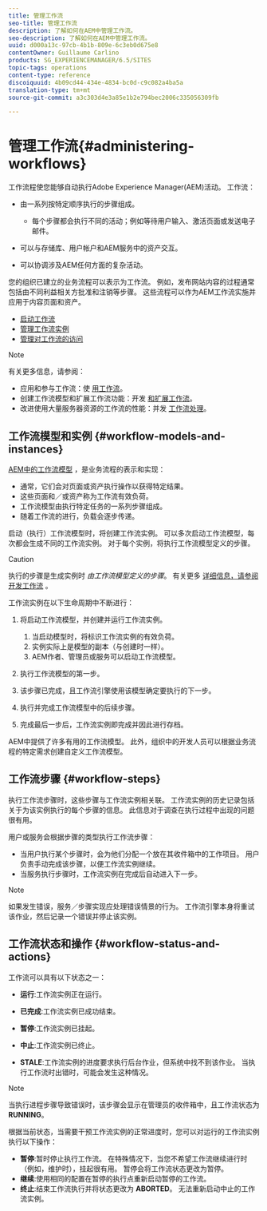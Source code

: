 ```yaml
---
title: 管理工作流
seo-title: 管理工作流
description: 了解如何在AEM中管理工作流。
seo-description: 了解如何在AEM中管理工作流。
uuid: d000a13c-97cb-4b1b-809e-6c3eb0d675e8
contentOwner: Guillaume Carlino
products: SG_EXPERIENCEMANAGER/6.5/SITES
topic-tags: operations
content-type: reference
discoiquuid: 4b09cd44-434e-4834-bc0d-c9c082a4ba5a
translation-type: tm+mt
source-git-commit: a3c303d4e3a85e1b2e794bec2006c335056309fb

---
```



# 管理工作流{#administering-workflows}

工作流程使您能够自动执行Adobe Experience Manager(AEM)活动。 工作流：

* 由一系列按特定顺序执行的步骤组成。

   * 每个步骤都会执行不同的活动；例如等待用户输入、激活页面或发送电子邮件。

* 可以与存储库、用户帐户和AEM服务中的资产交互。
* 可以协调涉及AEM任何方面的复杂活动。

您的组织已建立的业务流程可以表示为工作流。 例如，发布网站内容的过程通常包括由不同利益相关方批准和注销等步骤。 这些流程可以作为AEM工作流实施并应用于内容页面和资产。

* [启动工作流](/help/sites-administering/workflows-starting.md)
* [管理工作流实例](/help/sites-administering/workflows-administering.md)
* [管理对工作流的访问](/help/sites-administering/workflows-managing.md)

>[!NOTE]
>
>有关更多信息，请参阅：
>
>* 应用和参与工作流：使 [用工作流](/help/sites-authoring/workflows.md)。
>* 创建工作流模型和扩展工作流功能：开发 [和扩展工作流](/help/sites-developing/workflows.md)。
>* 改进使用大量服务器资源的工作流的性能：并发 [工作流处理](/help/sites-deploying/configuring-performance.md#concurrent-workflow-processing)。
>



## 工作流模型和实例 {#workflow-models-and-instances}

[AEM中的工作流模型](/help/sites-developing/workflows.md#model) ，是业务流程的表示和实现：

* 通常，它们会对页面或资产执行操作以获得特定结果。
* 这些页面和／或资产称为工作流有效负荷。
* 工作流模型由执行特定任务的一系列步骤组成。
* 随着工作流的进行，负载会逐步传递。

启动（执行）工作流模型时，将创建工作流实例。 可以多次启动工作流模型，每次都会生成不同的工作流实例。 对于每个实例，将执行工作流模型定义的步骤。

>[!CAUTION]
>
>执行的步骤是生成实例时 *由工作流模型定义的步骤*。 有关更多 [详细信息，请参阅开发工作流](/help/sites-developing/workflows.md#model) 。

工作流实例在以下生命周期中不断进行：

1. 将启动工作流模型，并创建并运行工作流实例。

   1. 当启动模型时，将标识工作流实例的有效负荷。
   1. 实例实际上是模型的副本（与创建时一样）。
   1. AEM作者、管理员或服务可以启动工作流模型。

1. 执行工作流模型的第一步。
1. 该步骤已完成，且工作流引擎使用该模型确定要执行的下一步。
1. 执行并完成工作流模型中的后续步骤。
1. 完成最后一步后，工作流实例即完成并因此进行存档。

AEM中提供了许多有用的工作流模型。 此外，组织中的开发人员可以根据业务流程的特定需求创建自定义工作流模型。

## 工作流步骤 {#workflow-steps}

执行工作流步骤时，这些步骤与工作流实例相关联。 工作流实例的历史记录包括关于为该实例执行的每个步骤的信息。 此信息对于调查在执行过程中出现的问题很有用。

用户或服务会根据步骤的类型执行工作流步骤：

* 当用户执行某个步骤时，会为他们分配一个放在其收件箱中的工作项目。 用户负责手动完成该步骤，以便工作流实例继续。
* 当服务执行步骤时，工作流实例在完成后自动进入下一步。

>[!NOTE]
>
>如果发生错误，服务／步骤实现应处理错误情景的行为。 工作流引擎本身将重试该作业，然后记录一个错误并停止该实例。

## 工作流状态和操作 {#workflow-status-and-actions}

工作流可以具有以下状态之一：

* **运行**:工作流实例正在运行。
* **已完成**:工作流实例已成功结束。

* **暂停**:工作流实例已挂起。
* **中止**:工作流实例已终止。
* **STALE**:工作流实例的进度要求执行后台作业，但系统中找不到该作业。 当执行工作流时出错时，可能会发生这种情况。

>[!NOTE]
>
>当执行进程步骤导致错误时，该步骤会显示在管理员的收件箱中，且工作流状态为 **RUNNING**。

根据当前状态，当需要干预工作流实例的正常进度时，您可以对运行的工作流实例执行以下操作：

* **暂停**:暂时停止执行工作流。 在特殊情况下，当您不希望工作流继续进行时（例如，维护时），挂起很有用。 暂停会将工作流状态更改为暂停。
* **继续**:使用相同的配置在暂停的执行点重新启动暂停的工作流。
* **终止**:结束工作流执行并将状态更改为 **ABORTED**。 无法重新启动中止的工作流实例。

